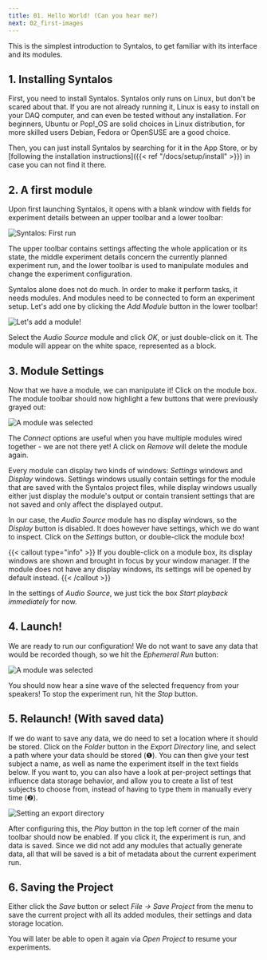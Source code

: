 ```yaml
---
title: 01. Hello World! (Can you hear me?)
next: 02_first-images
---
```


This is the simplest introduction to Syntalos, to get familiar with its interface
and its modules.

## 1. Installing Syntalos

First, you need to install Syntalos. Syntalos only runs on Linux, but don't be scared about that.
If you are not already running it, Linux is easy to install on your DAQ computer, and
can even be tested without any installation.
For beginners, Ubuntu or Pop!_OS are solid choices in Linux distribution, for more skilled
users Debian, Fedora or OpenSUSE are a good choice.

Then, you can just install Syntalos by searching for it in the App Store, or by
[following the installation instructions]({{< ref "/docs/setup/install" >}})
in case you can not find it there.

## 2. A first module

Upon first launching Syntalos, it opens with a blank window with fields for experiment details between
an upper toolbar and a lower toolbar:

![Syntalos: First run](/images/syntalos-firstrun.avif)

The upper toolbar contains settings affecting the whole application or its state, the middle experiment details
concern the currently planned experiment run, and the lower toolbar is used to manipulate modules and change
the experiment configuration.

Syntalos alone does not do much. In order to make it perform tasks, it needs modules. And modules need to be connected
to form an experiment setup. Let's add one by clicking the *Add Module* button in the lower toolbar!

![Let's add a module!](/images/syntalos-module-add.avif)

Select the *Audio Source* module and click *OK*, or just double-click on it. The module will appear on the white
space, represented as a block.

## 3. Module Settings

Now that we have a module, we can manipulate it! Click on the module box. The module toolbar should now highlight
a few buttons that were previously grayed out:

![A module was selected](/images/syntalos-module-selected.avif)

The *Connect* options are useful when you have multiple modules wired together - we are not there yet! A click on *Remove*
will delete the module again.

Every module can display two kinds of windows: *Settings* windows and *Display* windows. Settings windows usually contain
settings for the module that are saved with the Syntalos project files, while display windows usually either just display
the module's output or contain transient settings that are not saved and only affect the displayed output.

In our case, the *Audio Source* module has no display windows, so the *Display* button is disabled. It does however have
settings, which we do want to inspect. Click on the *Settings* button, or double-click the module box!

{{< callout type="info" >}}
If you double-click on a module box, its display windows are shown and brought in focus by your window manager.
If the module does not have any display windows, its settings will be opened by default instead.
{{< /callout >}}

In the settings of *Audio Source*, we just tick the box *Start playback immediately* for now.

## 4. Launch!

We are ready to run our configuration! We do not want to save any data that would be recorded though, so we hit the
*Ephemeral Run* button:

![A module was selected](/images/syntalos-ephemeral-run-button.avif)

You should now hear a sine wave of the selected frequency from your speakers!
To stop the experiment run, hit the *Stop* button.

## 5. Relaunch! (With saved data)

If we do want to save any data, we do need to set a location where it should be stored. Click on the *Folder* button
in the *Export Directory* line, and select a path where your data should be stored (❶).
You can then give your test subject a name, as well as name the experiment itself in the text fields below.
If you want to, you can also have a look at per-project settings that influence data storage behavior, and allow you
to create a list of test subjects to choose from, instead of having to type them in manually every time (❷).

![Setting an export directory](/images/syntalos-setexportdir.avif)

After configuring this, the *Play* button in the top left corner of the main toolbar should now be enabled.
If you click it, the experiment is run, and data is saved. Since we did not add any modules that actually generate
data, all that will be saved is a bit of metadata about the current experiment run.

## 6. Saving the Project

Either click the *Save* button or select *File → Save Project* from the menu to save the current project with all
its added modules, their settings and data storage location.

You will later be able to open it again via *Open Project* to resume your experiments.
